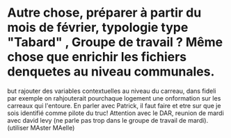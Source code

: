 
# Autre chose, préparer à partir du mois de février, typologie type "Tabard" , Groupe de travail ? Même chose que enrichir les fichiers denquetes au niveau communales.
but rajouter des variables contextuelles au niveau du carreau, dans fideli par exemple on rahjouterait pourchaque logement une onformation sur les carreaux qui l'entoure.
En parler avec Patrick, il faut faire et etre sur que je sois identifié comme pilote du truc! Attention avec le DAR, reunion de mardi avec david levy (ne parle pas trop dans le groupe de travail de mardi).
(utiliser MAster MAelle)